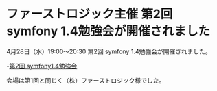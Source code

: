 ファーストロジック主催 第2回 symfony 1.4勉強会が開催されました
==============================================================


4月28日（水）19:00～20:30 第2回 symfony 1.4勉強会が開催されました。

-[第2回 symfony1.4勉強会](http://events.php.gr.jp/events/show/94)

会場は第1回と同じく（株）ファーストロジック様でした。


